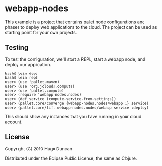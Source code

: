 # webapp-nodes

This example is a project that contains
[pallet](http://github.com/hugoduncan/pallet) node configurations and phases to
deploy web applications to the cloud.  The project can be used as starting point
for your own projects.

## Testing

To test the configuration, we'll start a REPL, start a webapp node, and deploy our
application.

    bash$ lein deps
    bash$ lein repl
    user> (use 'pallet.maven)
    user> (use 'org.jclouds.compute)
    user> (use 'pallet.compute)
    user> (require 'webapp-nodes.nodes)
    user> (def service (compute-service-from-settings))
    user> (pallet.core/converge {webapp-nodes.nodes/webapp 1} service)
    user> (pallet.core/lift webapp-nodes.nodes/webapp service :deploy)

This should show any instances that you have running in your cloud account.


## License

Copyright (C) 2010 Hugo Duncan

Distributed under the Eclipse Public License, the same as Clojure.
